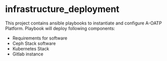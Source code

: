 # infrastructure_deployment

This project contains ansible playbooks to instantiate and configure A-OATP Platform.
Playbook will deploy following components:

- Requirements for software
- Ceph Stack software
- Kubernetes Stack
- Gitlab instance
